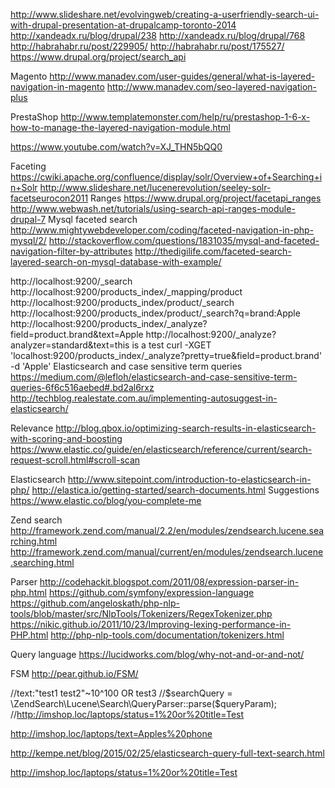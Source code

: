 http://www.slideshare.net/evolvingweb/creating-a-userfriendly-search-ui-with-drupal-presentation-at-drupalcamp-toronto-2014
http://xandeadx.ru/blog/drupal/238
http://xandeadx.ru/blog/drupal/768
http://habrahabr.ru/post/229905/
http://habrahabr.ru/post/175527/
https://www.drupal.org/project/search_api

Magento
http://www.manadev.com/user-guides/general/what-is-layered-navigation-in-magento
http://www.manadev.com/seo-layered-navigation-plus

PrestaShop
http://www.templatemonster.com/help/ru/prestashop-1-6-x-how-to-manage-the-layered-navigation-module.html

https://www.youtube.com/watch?v=XJ_THN5bQQ0


Faceting
https://cwiki.apache.org/confluence/display/solr/Overview+of+Searching+in+Solr
http://www.slideshare.net/lucenerevolution/seeley-solr-facetseurocon2011
Ranges
https://www.drupal.org/project/facetapi_ranges
http://www.webwash.net/tutorials/using-search-api-ranges-module-drupal-7
Mysql faceted search
http://www.mightywebdeveloper.com/coding/faceted-navigation-in-php-mysql/2/
http://stackoverflow.com/questions/1831035/mysql-and-faceted-navigation-filter-by-attributes
http://thedigilife.com/faceted-search-layered-search-on-mysql-database-with-example/


http://localhost:9200/_search
http://localhost:9200/products_index/_mapping/product
http://localhost:9200/products_index/product/_search
http://localhost:9200/products_index/product/_search?q=brand:Apple
http://localhost:9200/products_index/_analyze?field=product.brand&text=Apple
http://localhost:9200/_analyze?analyzer=standard&text=this is a test
curl -XGET 'localhost:9200/products_index/_analyze?pretty=true&field=product.brand' -d 'Apple'
Elasticsearch and case sensitive term queries
https://medium.com/@lefloh/elasticsearch-and-case-sensitive-term-queries-6f6c516aebed#.bd2al6rxz
http://techblog.realestate.com.au/implementing-autosuggest-in-elasticsearch/


Relevance
http://blog.qbox.io/optimizing-search-results-in-elasticsearch-with-scoring-and-boosting
https://www.elastic.co/guide/en/elasticsearch/reference/current/search-request-scroll.html#scroll-scan


Elasticsearch
http://www.sitepoint.com/introduction-to-elasticsearch-in-php/
http://elastica.io/getting-started/search-documents.html
Suggestions
https://www.elastic.co/blog/you-complete-me


Zend search
http://framework.zend.com/manual/2.2/en/modules/zendsearch.lucene.searching.html
http://framework.zend.com/manual/current/en/modules/zendsearch.lucene.searching.html

Parser
http://codehackit.blogspot.com/2011/08/expression-parser-in-php.html
https://github.com/symfony/expression-language
https://github.com/angeloskath/php-nlp-tools/blob/master/src/NlpTools/Tokenizers/RegexTokenizer.php
https://nikic.github.io/2011/10/23/Improving-lexing-performance-in-PHP.html
http://php-nlp-tools.com/documentation/tokenizers.html

Query language
https://lucidworks.com/blog/why-not-and-or-and-not/

FSM
http://pear.github.io/FSM/


//text:"test1 test2"~10^100 OR test3
//$searchQuery = \ZendSearch\Lucene\Search\QueryParser::parse($queryParam);
//http://imshop.loc/laptops/status=1%20or%20title=Test

http://imshop.loc/laptops/text=Apples%20phone

http://kempe.net/blog/2015/02/25/elasticsearch-query-full-text-search.html

http://imshop.loc/laptops/status=1%20or%20title=Test
